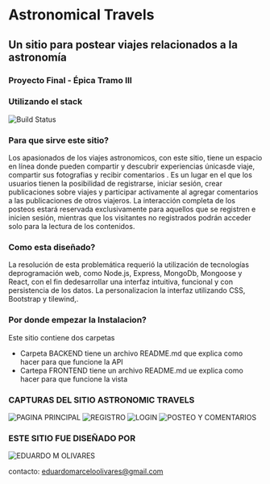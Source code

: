 # Astronomical Travels
## Un sitio para postear viajes relacionados a la astronomía

### Proyecto Final - Épica Tramo III

### Utilizando el stack

![Build Status](https://static.javatpoint.com/blog/images/mern-stack.png)

### Para que sirve este sitio?
Los apasionados de los viajes astronomicos, con este sitio, tiene un espacio en línea donde pueden compartir y descubrir experiencias únicasde viaje, compartir sus fotografias y recibir comentarios . Es un lugar en el que los usuarios tienen la posibilidad de registrarse, iniciar sesión, crear publicaciones sobre viajes y participar activamente al agregar comentarios a las publicaciones de otros viajeros. La interacción completa de los posteos estará reservada exclusivamente para aquellos que se registren e inicien sesión, mientras que los visitantes no registrados podrán acceder solo para la lectura de los contenidos.

### Como esta diseñado?
La resolución de esta problemática requerió la utilización de tecnologías deprogramación web, como Node.js, Express, MongoDb, Mongoose y React, con el fin dedesarrollar una interfaz intuitiva, funcional y con persistencia de los datos. La personalizacion la interfaz utilizando CSS, Bootstrap y tilewind,.

### Por donde empezar la Instalacion?
Este sitio contiene dos carpetas
- Carpeta BACKEND tiene un archivo README.md que explica como hacer para que funcione la API
- Cartepa FRONTEND tiene un archivo README.md ue explica como hacer para que funcione la vista



### CAPTURAS DEL SITIO ASTRONOMIC TRAVELS

![PAGINA PRINCIPAL](https://drive.google.com/uc?id=1TQ8ELvic18FUfML0kKC_5ZmMtYUn0Vo4)
![REGISTRO](https://drive.google.com/uc?id=15bcEKFXoZTyUE-KrnyqjzASPKGtlnlzm)
![LOGIN](https://drive.google.com/uc?id=14H1rprfWkTAFjW7DVADAlSmj_2GGmorE)
![POSTEO Y COMENTARIOS](https://drive.google.com/uc?id=1wjvKXDbCuZencMtdTK7cSNkF63pi2WSG)

### ESTE SITIO FUE DISEÑADO POR

![EDUARDO M OLIVARES](https://drive.google.com/uc?id=15gjvnSNF-hzrUce-P7_4-ZG7V9Y51mtI)

contacto: eduardomarceloolivares@gmail.com
